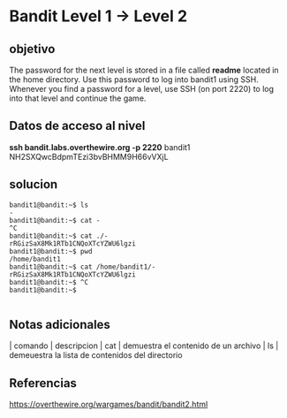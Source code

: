 # Bandit Level 1 -> Level 2


## objetivo
The password for the next level is stored in a file called **readme** located in the home directory. Use this password to log into bandit1 using SSH. Whenever you find a password for a level, use SSH (on port 2220) to log into that level and continue the game.

## Datos de acceso al nivel
**ssh bandit.labs.overthewire.org -p 2220**
bandit1
NH2SXQwcBdpmTEzi3bvBHMM9H66vVXjL


## solucion
```bash()
bandit1@bandit:~$ ls
-
bandit1@bandit:~$ cat -
^C
bandit1@bandit:~$ cat ./-
rRGizSaX8Mk1RTb1CNQoXTcYZWU6lgzi
bandit1@bandit:~$ pwd
/home/bandit1
bandit1@bandit:~$ cat /home/bandit1/-
rRGizSaX8Mk1RTb1CNQoXTcYZWU6lgzi
bandit1@bandit:~$ ^C
bandit1@bandit:~$ 


```

## Notas adicionales
| comando | descripcion
| cat | demuestra el contenido de un archivo 
| ls | demeuestra la lista de contenidos del directorio

## Referencias
https://overthewire.org/wargames/bandit/bandit2.html